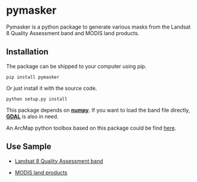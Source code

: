 # pymasker

Pymasker is a python package to generate various masks from the Landsat 8 Quality Assessment band and MODIS land products.

## Installation

The package can be shipped to your computer using pip.

	pip install pymasker

Or just install it with the source code.

	python setup.py install

This package depends on [**numpy**](http://www.numpy.org/). If you want to load the band file directly, [**GDAL**](https://pypi.python.org/pypi/GDAL/) is also in need.

An ArcMap python toolbox based on this package could be find [here](https://github.com/dz316424/arcmasker).

## Use Sample

* [Landsat 8 Quality Assessment band](http://haoliangyu.net/making-masks-with-landsat-8-quality-assessment-band-using-python.html#.VM_7Ny5SWjg)

* [MODIS land products](http://haoliangyu.net/making-masks-from-quality-control-bits-of-modis-land-products-in-python.html#.VM_6Ty5SWjh)
